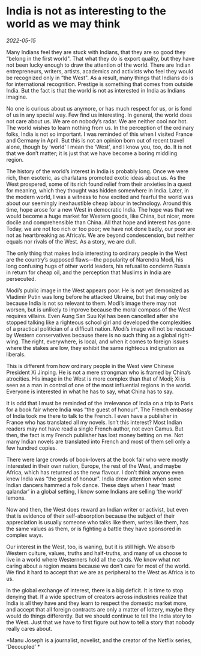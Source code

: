 # India is not as interesting to the world as we may think

*2022-05-15*

Many Indians feel they are stuck with Indians, that they are so good
they “belong in the first world". That what they do is export quality,
but they have not been lucky enough to draw the attention of the world.
There are Indian entrepreneurs, writers, artists, academics and
activists who feel they would be recognized only in “the West". As a
result, many things that Indians do is for international recognition.
Prestige is something that comes from outside India. But the fact is
that the world is not as interested in India as Indians imagine.

No one is curious about us anymore, or has much respect for us, or is
fond of us in any special way. Few find us interesting. In general, the
world does not care about us. We are on nobody’s radar. We are neither
cool nor hot. The world wishes to learn nothing from us. In the
perception of the ordinary folks, India is not so important. I was
reminded of this when I visited France and Germany in April. But this is
not an opinion born out of recent travel alone, though by ‘world’ I mean
the ‘West’, and I know you, too, do. It is not that we don’t matter; it
is just that we have become a boring middling region.

The history of the world’s interest in India is probably long. Once we
were rich, then esoteric, as charlatans promoted exotic ideas about us.
As the West prospered, some of its rich found relief from their
anxieties in a quest for meaning, which they thought was hidden
somewhere in India. Later, in the modern world, I was a witness to how
excited and fearful the world was about our seemingly inexhaustible
cheap labour in technology. Around this time, hope arose for a new West
in democratic India. The hope was that we would become a huge market for
Western goods, like China, but nicer, more docile and comprehensible
than China. All that hope and interest has gone. Today, we are not too
rich or too poor; we have not done badly, our poor are not as
heartbreaking as Africa’s. We are beyond condescension, but neither
equals nor rivals of the West. As a story, we are dull.

The only thing that makes India interesting to ordinary people in the
West are the country’s supposed flaws—the popularity of Narendra Modi,
his long confusing hugs of other world leaders, his refusal to condemn
Russia in return for cheap oil, and the perception that Muslims in India
are persecuted.

Modi’s public image in the West appears poor. He is not yet demonized as
Vladimir Putin was long before he attacked Ukraine, but that may only be
because India is not so relevant to them. Modi’s image there may not
worsen, but is unlikely to improve because the moral compass of the West
requires villains. Even Aung San Suu Kyi has been cancelled after she
stopped talking like a righteous school girl and developed the
complexities of a practical politician of a difficult nation. Modi’s
image will not be rescued by Western conservatives because there is no
such thing as a global right-wing. The right, everywhere, is local, and
when it comes to foreign issues where the stakes are low, they exhibit
the same righteous indignation as liberals.

This is different from how ordinary people in the West view Chinese
President Xi Jinping. He is not a mere strongman who is framed by
China’s atrocities. His image in the West is more complex than that of
Modi; Xi is seen as a man in control of one of the most influential
regions in the world. Everyone is interested in what he has to say, what
China has to say.

It is odd that I must be reminded of the irrelevance of India on a trip
to Paris for a book fair where India was “the guest of honour". The
French embassy of India took me there to talk to the French. I even have
a publisher in France who has translated all my novels. Isn’t this
interest? Most Indian readers may not have read a single French author,
not even Camus. But then, the fact is my French publisher has lost money
betting on me. Not many Indian novels are translated into French and
most of them sell only a few hundred copies.

There were large crowds of book-lovers at the book fair who were mostly
interested in their own nation, Europe, the rest of the West, and maybe
Africa, which has returned as the new flavour. I don’t think anyone even
knew India was “the guest of honour". India drew attention when some
Indian dancers hammed a folk dance. These days when I hear ‘mast
qalandar’ in a global setting, I know some Indians are selling ‘the
world’ lemons.

Now and then, the West does reward an Indian writer or activist, but
even that is evidence of their self-absorption because the subject of
their appreciation is usually someone who talks like them, writes like
them, has the same values as them, or is fighting a battle they have
sponsored in complex ways.

Our interest in the West, too, is waning, but it is still high. We
absorb Western culture, values, truths and half-truths, and many of us
choose to live in a world where Westerners hold all the cards. We know
what not caring about a region means because we don’t care for most of
the world. We find it hard to accept that we are as peripheral to the
West as Africa is to us.

In the global exchange of interest, there is a big deficit. It is time
to stop denying that. If a wide spectrum of creators across industries
realize that India is all they have and they learn to respect the
domestic market more, and accept that all foreign contracts are only a
matter of lottery, maybe they would do things differently. But we should
continue to tell the India story to the West. Just that we have to first
figure out how to tell a story that nobody really cares about.

*Manu Joseph is a journalist, novelist, and the creator of the Netflix
series, ‘Decoupled’ *
